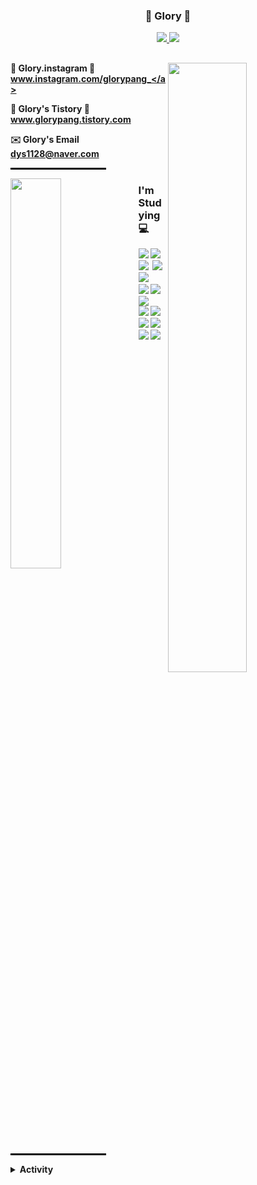 

<h3 align="center"><b>🐢 Glory 🐰 <br> </b></h3>
<p align="center"> 
  <a href="https://hits.seeyoufarm.com">
    <img src="https://hits.seeyoufarm.com/api/count/incr/badge.svg?url=https%3A%2F%2Fgithub.com%2Fdys1128%2Fdys1128&count_bg=%23333131&title_bg=%23333131&icon=github.svg&icon_color=%23E7E7E7&title=GitHub&edge_flat=false"/>
  </a>
  <a href="https://solved.ac/dys1128">
    <img src="http://mazassumnida.wtf/api/mini/generate_badge?boj=dys1128" />
  </a>
</p>

##

<p > <img align="right" src="https://github-readme-stats.vercel.app/api?username=dys1128&show_icons=true&theme=graywhite"  width="50%"/>
</p>






 <b>🎈 Glory.instagram 🎈 <b> <br>
  <a href="https://www.instagram.com/glorypang_/">www.instagram.com/glorypang_</a><br>

  <b>🎈 Glory's Tistory 🎈 <b> <br>
  <a href="https://glorypang.tistory.com/">www.glorypang.tistory.com</a>

  <b> ✉️ Glory's Email  <b> <br>
  <a>dys1128@naver.com</a>

<hr style="width: 30%; border: 1px solid black; margin-left: 0;">

<p>
  <img align="left" src="https://github-readme-stats.vercel.app/api/top-langs?username=dys1128&layout=compact&langs_count=8&theme=transparent&bg_color=30,7F7FD5,86A8E7,91EAE4&title_color=FFFFFF&text_color=FFFFFF" width="40%" />
</p>

<h3 align="left"><b>I'm Studying 💻 </b></h3>



<p align="left">
<img  src="https://img.shields.io/badge/React-20232a.svg?style=plastic&logo=react&logoColor=61DAFB" />
  <img src="https://img.shields.io/badge/Redux-593D88.svg?style=plastic&logo=redux&logoColor=white" />&nbsp
  <img src="https://img.shields.io/badge/html5-E34F26.svg?style=plastic&logo=html5&logoColor=white" />&nbsp
  <img src="https://img.shields.io/badge/css3-1572B6.svg?style=plastic&logo=css3&logoColor=white" />&nbsp
  <img src="https://img.shields.io/badge/JavaScript-F7DF1E.svg?style=plastic&logo=javascript&logoColor=black" />&nbsp
  <br>
  <img src="https://img.shields.io/badge/c++-%2300599C.svg?style=plastic&logo=c%2B%2B&logoColor=white">
  <img src="https://img.shields.io/badge/Python-3670A0?style=plastic&logo=python&logoColor=ffdd54" />
  <img src="https://img.shields.io/badge/MySQL-4479A1.svg?style=plastic&logo=mysql&logoColor=white" />
  <br>
  <img src="https://img.shields.io/badge/OpenCV-5C3EE8.svg?style=plastic&logo=opencv&logoColor=white" />
  <img src="https://img.shields.io/badge/Numpy-4d77cf.svg?style=plastic&logo=numpy&logoColor=white" />
  <br>
  <img src="https://img.shields.io/badge/Git-F05033.svg?style=plastic&logo=git&logoColor=white" />
  <img src="https://img.shields.io/badge/GitHub-181717.svg?style=plastic&logo=github&logoColor=white" />
  <img src="https://img.shields.io/badge/Notion-F3F3F3.svg?style=plastic&logo=notion&logoColor=black" />
  <img src="https://img.shields.io/badge/VS Code-0078d7.svg?style=plastic&logo=visual-studio-code&logoColor=white" />
</p>

<br>

<hr style="width: 30%; border: 1px solid black; margin-left: 0;">

<details>
<summary><b>Activity</b></summary>
  
|기간|활동|기수|
|:-----------------:|-------------------------------:|:----|
| 2025.02 ~         | 교내 과 동창회장                | 1기 |
| 2024.01 ~ 2024.12 | 교내 모빌리티동아리 크누 모빌리티| 2기  |
| 2023.09 ~ 2024.07 | 교내 국제외교동아리 UNSA        | 1기  |
| 2023.01 ~ 2023.12 | 교내 과학생회 기획부장          | 12기 |
| 2022.01 ~ 2022.12 | 교내 과학생회 복협부장          | 11기 |
| 2019.01 ~ 2019.12 | 교내 과학생회 기획차장          | 8기  |


</details>













